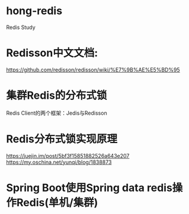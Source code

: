 # hong-redis
Redis Study

# Redisson中文文档:
https://github.com/redisson/redisson/wiki/%E7%9B%AE%E5%BD%95

# 集群Redis的分布式锁
Redis Client的两个框架：Jedis与Redisson

# Redis分布式锁实现原理
https://juejin.im/post/5bf3f15851882526a643e207
https://my.oschina.net/yunqi/blog/1838873

# Spring Boot使用Spring data redis操作Redis(单机/集群)
